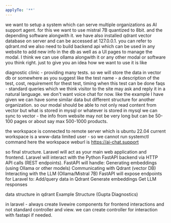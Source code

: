 ```yaml
---
applyTo: '**'
---
```

we want to setup a system which can serve multiple organizations as AI support agent.
for this we want to use mistral 7B quantized to 8bit.
and the depending software alongwith it.
we have also installed qdrant vector database on server and can be accessed at 127.0.0.1. you can refer to qdrant.md
we also need to build backend api which can be used in any website to add new info in the db as well as a UI pages to manage the modal.
I think we can use ollama alongwith it or any other modal or software you think right.
just to give you an idea how we want to use it is like

diagnostic clinic - providing many tests. so we will store the data in vector db or somewhere as you suggest like the test name - a description of the test, cost, requirement for thest test, timing when this test can be done
faqs - standard queries which we think visitor to the site may ask and reply it in a natural language.
we don't want voice chat for now.
like the example I have given we can have some similar data but different structure for another organization.
so our modal should be able to not only read content from vector but what is stored in mysql or whatever is stored in mysql we can sync to vector - the info from website may not be very long but can be 50-100 pages or about say max 500-1000 products.

the workspace is connected to remote server which is ubuntu 22.04
current workspace is a www-data limited user - so we cannot run systemctl command here
the workspace weburl is https://ai-chat.support

so final structure.
Laravel will act as your main web application and frontend.
Laravel will interact with the Python FastAPI backend via HTTP API calls (REST endpoints).
FastAPI will handle:
Generating embeddings (using Ollama or other models)
Communicating with Qdrant (vector DB)
Interacting with the LLM (Ollama/Mistral 7B)
FastAPI will expose endpoints for Laravel to:
Add/query data in Qdrant
Generate embeddings
Get LLM responses

data structure in qdrant
Example Structure (Gupta Diagnostics)


in laravel - always create livewire components for frontend interactions and not standard controller and view.
we can create controller for interaction with fastapi if needed.
